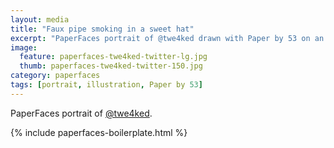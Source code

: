 ```yaml
---
layout: media
title: "Faux pipe smoking in a sweet hat"
excerpt: "PaperFaces portrait of @twe4ked drawn with Paper by 53 on an iPad."
image: 
  feature: paperfaces-twe4ked-twitter-lg.jpg
  thumb: paperfaces-twe4ked-twitter-150.jpg
category: paperfaces
tags: [portrait, illustration, Paper by 53]
---
```


PaperFaces portrait of [@twe4ked](http://twitter.com/twe4ked).

{% include paperfaces-boilerplate.html %}